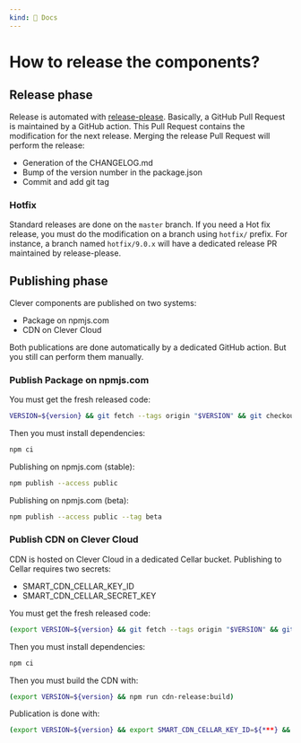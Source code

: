 ```yaml
---
kind: 📌 Docs
---
```

# How to release the components?

## Release phase

Release is automated with [release-please](https://github.com/googleapis/release-please).
Basically, a GitHub Pull Request is maintained by a GitHub action.
This Pull Request contains the modification for the next release.
Merging the release Pull Request will perform the release:

* Generation of the CHANGELOG.md
* Bump of the version number in the package.json
* Commit and add git tag

### Hotfix

Standard releases are done on the `master` branch.
If you need a Hot fix release, you must do the modification on a branch using `hotfix/` prefix.
For instance, a branch named `hotfix/9.0.x` will have a dedicated release PR maintained by release-please.

## Publishing phase

Clever components are published on two systems:

* Package on npmjs.com
* CDN on Clever Cloud

Both publications are done automatically by a dedicated GitHub action.
But you still can perform them manually.

### Publish Package on npmjs.com

You must get the fresh released code:

```sh
VERSION=${version} && git fetch --tags origin "$VERSION" && git checkout "$VERSION" && git reset --hard "$VERSION"
```

Then you must install dependencies:

```sh
npm ci
```

Publishing on npmjs.com (stable):

```sh
npm publish --access public
```

Publishing on npmjs.com (beta):

```sh
npm publish --access public --tag beta
```

### Publish CDN on Clever Cloud

CDN is hosted on Clever Cloud in a dedicated Cellar bucket.
Publishing to Cellar requires two secrets:
* SMART_CDN_CELLAR_KEY_ID
* SMART_CDN_CELLAR_SECRET_KEY

You must get the fresh released code:

```sh
(export VERSION=${version} && git fetch --tags origin "$VERSION" && git checkout "$VERSION" && git reset --hard "$VERSION")
```

Then you must install dependencies:

```sh
npm ci
```

Then you must build the CDN with:

```sh
(export VERSION=${version} && npm run cdn-release:build)
```

Publication is done with:

```sh
(export VERSION=${version} && export SMART_CDN_CELLAR_KEY_ID=${***} && export SMART_CDN_CELLAR_SECRET_KEY=${***} && npm run cdn-release:publish "${VERSION}")
```

